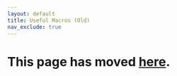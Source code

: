 ```yaml
---
layout: default
title: Useful Macros (Old)
nav_exclude: true
---
```


# This page has moved [here](http://localhost:4000/Print-Tuning-Guide/articles/index_useful_macros.html).